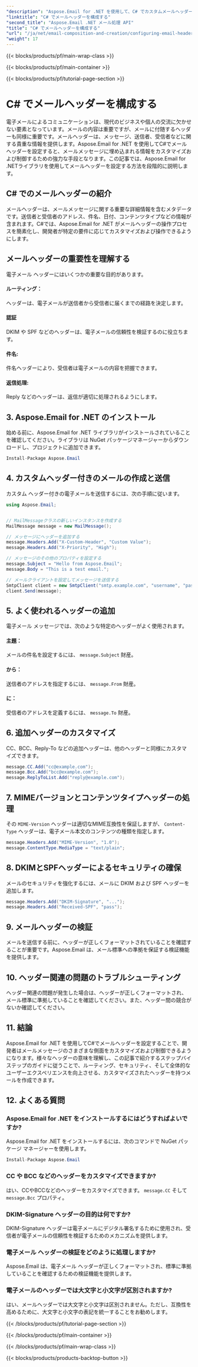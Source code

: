 ```yaml
---
"description": "Aspose.Email for .NET を使用して、C# でカスタムメールヘッダーを設定する方法を学びましょう。ソースコード付きのステップバイステップガイドで、メールの管理とセキュリティを強化します。"
"linktitle": "C# でメールヘッダーを構成する"
"second_title": "Aspose.Email .NET メール処理 API"
"title": "C# でメールヘッダーを構成する"
"url": "/ja/net/email-composition-and-creation/configuring-email-headers-in-csharp/"
"weight": 17
---
```


{{< blocks/products/pf/main-wrap-class >}}

{{< blocks/products/pf/main-container >}}

{{< blocks/products/pf/tutorial-page-section >}}

# C# でメールヘッダーを構成する


電子メールによるコミュニケーションは、現代のビジネスや個人の交流に欠かせない要素となっています。メールの内容は重要ですが、メールに付随するヘッダーも同様に重要です。メールヘッダーは、メッセージ、送信者、受信者などに関する貴重な情報を提供します。Aspose.Email for .NET を使用してC#でメールヘッダーを設定すると、メールメッセージに埋め込まれる情報をカスタマイズおよび制御するための強力な手段となります。この記事では、Aspose.Email for .NETライブラリを使用してメールヘッダーを設定する方法を段階的に説明します。

## C# でのメールヘッダーの紹介

メールヘッダーは、メールメッセージに関する重要な詳細情報を含むメタデータです。送信者と受信者のアドレス、件名、日付、コンテンツタイプなどの情報が含まれます。C#では、Aspose.Email for .NET がメールヘッダーの操作プロセスを簡素化し、開発者が特定の要件に応じてカスタマイズおよび操作できるようにします。

## メールヘッダーの重要性を理解する

電子メール ヘッダーにはいくつかの重要な目的があります。
#### ルーティング： 
ヘッダーは、電子メールが送信者から受信者に届くまでの経路を決定します。
#### 認証
DKIM や SPF などのヘッダーは、電子メールの信頼性を検証するのに役立ちます。
#### 件名: 
件名ヘッダーにより、受信者は電子メールの内容を把握できます。
#### 返信処理: 
Reply などのヘッダーは、返信が適切に処理されるようにします。

## 3. Aspose.Email for .NET のインストール

始める前に、Aspose.Email for .NET ライブラリがインストールされていることを確認してください。ライブラリは NuGet パッケージマネージャーからダウンロードし、プロジェクトに追加できます。

```csharp
Install-Package Aspose.Email
```

## 4. カスタムヘッダー付きのメールの作成と送信

カスタム ヘッダー付きの電子メールを送信するには、次の手順に従います。

```csharp
using Aspose.Email;


// MailMessageクラスの新しいインスタンスを作成する
MailMessage message = new MailMessage();

// メッセージにヘッダーを追加する
message.Headers.Add("X-Custom-Header", "Custom Value");
message.Headers.Add("X-Priority", "High");

// メッセージのその他のプロパティを設定する
message.Subject = "Hello from Aspose.Email";
message.Body = "This is a test email.";

// メールクライアントを設定してメッセージを送信する
SmtpClient client = new SmtpClient("smtp.example.com", "username", "password");
client.Send(message);
```

## 5. よく使われるヘッダーの追加

電子メール メッセージでは、次のような特定のヘッダーがよく使用されます。

#### 主題： 
メールの件名を設定するには、 `message.Subject` 財産。
#### から： 
送信者のアドレスを指定するには、 `message.From` 財産。
#### に： 
受信者のアドレスを定義するには、 `message.To` 財産。

## 6. 追加ヘッダーのカスタマイズ

CC、BCC、Reply-To などの追加ヘッダーは、他のヘッダーと同様にカスタマイズできます。

```csharp
message.CC.Add("cc@example.com");
message.Bcc.Add("bcc@example.com");
message.ReplyToList.Add("reply@example.com");
```

## 7. MIMEバージョンとコンテンツタイプヘッダーの処理

その `MIME-Version` ヘッダーは適切なMIME互換性を保証しますが、 `Content-Type` ヘッダーは、電子メール本文のコンテンツの種類を指定します。

```csharp
message.Headers.Add("MIME-Version", "1.0");
message.ContentType.MediaType = "text/plain";
```

## 8. DKIMとSPFヘッダーによるセキュリティの確保

メールのセキュリティを強化するには、メールに DKIM および SPF ヘッダーを追加します。

```csharp
message.Headers.Add("DKIM-Signature", "...");
message.Headers.Add("Received-SPF", "pass");
```

## 9. メールヘッダーの検証

メールを送信する前に、ヘッダーが正しくフォーマットされていることを確認することが重要です。Aspose.Email は、メール標準への準拠を保証する検証機能を提供します。

## 10. ヘッダー関連の問題のトラブルシューティング

ヘッダー関連の問題が発生した場合は、ヘッダーが正しくフォーマットされ、メール標準に準拠していることを確認してください。また、ヘッダー間の競合がないか確認してください。

## 11. 結論

Aspose.Email for .NET を使用してC#でメールヘッダーを設定することで、開発者はメールメッセージのさまざまな側面をカスタマイズおよび制御できるようになります。様々なヘッダーの意味を理解し、この記事で紹介するステップバイステップのガイドに従うことで、ルーティング、セキュリティ、そして全体的なユーザーエクスペリエンスを向上させる、カスタマイズされたヘッダーを持つメールを作成できます。

## 12. よくある質問

### Aspose.Email for .NET をインストールするにはどうすればよいですか?

Aspose.Email for .NET をインストールするには、次のコマンドで NuGet パッケージ マネージャーを使用します。
```csharp
Install-Package Aspose.Email
```

### CC や BCC などのヘッダーをカスタマイズできますか?

はい、CCやBCCなどのヘッダーをカスタマイズできます。 `message.CC` そして `message.Bcc` プロパティ。

### DKIM-Signature ヘッダーの目的は何ですか?

DKIM-Signature ヘッダーは電子メールにデジタル署名するために使用され、受信者が電子メールの信頼性を検証するためのメカニズムを提供します。

### 電子メール ヘッダーの検証をどのように処理しますか?

Aspose.Email は、電子メール ヘッダーが正しくフォーマットされ、標準に準拠していることを確認するための検証機能を提供します。

### 電子メールのヘッダーでは大文字と小文字が区別されますか?

はい、メールヘッダーでは大文字と小文字は区別されません。ただし、互換性を高めるために、大文字と小文字の表記を統一することをお勧めします。

{{< /blocks/products/pf/tutorial-page-section >}}

{{< /blocks/products/pf/main-container >}}

{{< /blocks/products/pf/main-wrap-class >}}

{{< blocks/products/products-backtop-button >}}